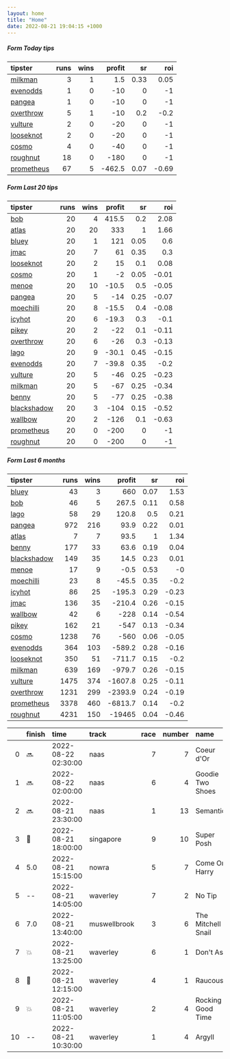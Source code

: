 ```yaml
---   
layout: home  
title: "Home"   
date: 2022-08-21 19:04:15 +1000  
---   
```



##### Form Today tips   

| tipster                                                       |   runs |   wins |   profit |   sr |   roi |
|:--------------------------------------------------------------|-------:|-------:|---------:|-----:|------:|
| [milkman](https://mrwayneo.github.io/tips/milkman.html)       |      3 |      1 |      1.5 | 0.33 |  0.05 |
| [evenodds](https://mrwayneo.github.io/tips/evenodds.html)     |      1 |      0 |    -10   | 0    | -1    |
| [pangea](https://mrwayneo.github.io/tips/pangea.html)         |      1 |      0 |    -10   | 0    | -1    |
| [overthrow](https://mrwayneo.github.io/tips/overthrow.html)   |      5 |      1 |    -10   | 0.2  | -0.2  |
| [vulture](https://mrwayneo.github.io/tips/vulture.html)       |      2 |      0 |    -20   | 0    | -1    |
| [looseknot](https://mrwayneo.github.io/tips/looseknot.html)   |      2 |      0 |    -20   | 0    | -1    |
| [cosmo](https://mrwayneo.github.io/tips/cosmo.html)           |      4 |      0 |    -40   | 0    | -1    |
| [roughnut](https://mrwayneo.github.io/tips/roughnut.html)     |     18 |      0 |   -180   | 0    | -1    |
| [prometheus](https://mrwayneo.github.io/tips/prometheus.html) |     67 |      5 |   -462.5 | 0.07 | -0.69 |

##### Form Last 20 tips   

| tipster                                                         |   runs |   wins |   profit |   sr |   roi |
|:----------------------------------------------------------------|-------:|-------:|---------:|-----:|------:|
| [bob](https://mrwayneo.github.io/tips/bob.html)                 |     20 |      4 |    415.5 | 0.2  |  2.08 |
| [atlas](https://mrwayneo.github.io/tips/atlas.html)             |     20 |     20 |    333   | 1    |  1.66 |
| [bluey](https://mrwayneo.github.io/tips/bluey.html)             |     20 |      1 |    121   | 0.05 |  0.6  |
| [jmac](https://mrwayneo.github.io/tips/jmac.html)               |     20 |      7 |     61   | 0.35 |  0.3  |
| [looseknot](https://mrwayneo.github.io/tips/looseknot.html)     |     20 |      2 |     15   | 0.1  |  0.08 |
| [cosmo](https://mrwayneo.github.io/tips/cosmo.html)             |     20 |      1 |     -2   | 0.05 | -0.01 |
| [menoe](https://mrwayneo.github.io/tips/menoe.html)             |     20 |     10 |    -10.5 | 0.5  | -0.05 |
| [pangea](https://mrwayneo.github.io/tips/pangea.html)           |     20 |      5 |    -14   | 0.25 | -0.07 |
| [moechilli](https://mrwayneo.github.io/tips/moechilli.html)     |     20 |      8 |    -15.5 | 0.4  | -0.08 |
| [icyhot](https://mrwayneo.github.io/tips/icyhot.html)           |     20 |      6 |    -19.3 | 0.3  | -0.1  |
| [pikey](https://mrwayneo.github.io/tips/pikey.html)             |     20 |      2 |    -22   | 0.1  | -0.11 |
| [overthrow](https://mrwayneo.github.io/tips/overthrow.html)     |     20 |      6 |    -26   | 0.3  | -0.13 |
| [lago](https://mrwayneo.github.io/tips/lago.html)               |     20 |      9 |    -30.1 | 0.45 | -0.15 |
| [evenodds](https://mrwayneo.github.io/tips/evenodds.html)       |     20 |      7 |    -39.8 | 0.35 | -0.2  |
| [vulture](https://mrwayneo.github.io/tips/vulture.html)         |     20 |      5 |    -46   | 0.25 | -0.23 |
| [milkman](https://mrwayneo.github.io/tips/milkman.html)         |     20 |      5 |    -67   | 0.25 | -0.34 |
| [benny](https://mrwayneo.github.io/tips/benny.html)             |     20 |      5 |    -77   | 0.25 | -0.38 |
| [blackshadow](https://mrwayneo.github.io/tips/blackshadow.html) |     20 |      3 |   -104   | 0.15 | -0.52 |
| [wallbow](https://mrwayneo.github.io/tips/wallbow.html)         |     20 |      2 |   -126   | 0.1  | -0.63 |
| [prometheus](https://mrwayneo.github.io/tips/prometheus.html)   |     20 |      0 |   -200   | 0    | -1    |
| [roughnut](https://mrwayneo.github.io/tips/roughnut.html)       |     20 |      0 |   -200   | 0    | -1    |

##### Form Last 6 months   

| tipster                                                         |   runs |   wins |   profit |   sr |   roi |
|:----------------------------------------------------------------|-------:|-------:|---------:|-----:|------:|
| [bluey](https://mrwayneo.github.io/tips/bluey.html)             |     43 |      3 |    660   | 0.07 |  1.53 |
| [bob](https://mrwayneo.github.io/tips/bob.html)                 |     46 |      5 |    267.5 | 0.11 |  0.58 |
| [lago](https://mrwayneo.github.io/tips/lago.html)               |     58 |     29 |    120.8 | 0.5  |  0.21 |
| [pangea](https://mrwayneo.github.io/tips/pangea.html)           |    972 |    216 |     93.9 | 0.22 |  0.01 |
| [atlas](https://mrwayneo.github.io/tips/atlas.html)             |      7 |      7 |     93.5 | 1    |  1.34 |
| [benny](https://mrwayneo.github.io/tips/benny.html)             |    177 |     33 |     63.6 | 0.19 |  0.04 |
| [blackshadow](https://mrwayneo.github.io/tips/blackshadow.html) |    149 |     35 |     14.5 | 0.23 |  0.01 |
| [menoe](https://mrwayneo.github.io/tips/menoe.html)             |     17 |      9 |     -0.5 | 0.53 | -0    |
| [moechilli](https://mrwayneo.github.io/tips/moechilli.html)     |     23 |      8 |    -45.5 | 0.35 | -0.2  |
| [icyhot](https://mrwayneo.github.io/tips/icyhot.html)           |     86 |     25 |   -195.3 | 0.29 | -0.23 |
| [jmac](https://mrwayneo.github.io/tips/jmac.html)               |    136 |     35 |   -210.4 | 0.26 | -0.15 |
| [wallbow](https://mrwayneo.github.io/tips/wallbow.html)         |     42 |      6 |   -228   | 0.14 | -0.54 |
| [pikey](https://mrwayneo.github.io/tips/pikey.html)             |    162 |     21 |   -547   | 0.13 | -0.34 |
| [cosmo](https://mrwayneo.github.io/tips/cosmo.html)             |   1238 |     76 |   -560   | 0.06 | -0.05 |
| [evenodds](https://mrwayneo.github.io/tips/evenodds.html)       |    364 |    103 |   -589.2 | 0.28 | -0.16 |
| [looseknot](https://mrwayneo.github.io/tips/looseknot.html)     |    350 |     51 |   -711.7 | 0.15 | -0.2  |
| [milkman](https://mrwayneo.github.io/tips/milkman.html)         |    639 |    169 |   -979.7 | 0.26 | -0.15 |
| [vulture](https://mrwayneo.github.io/tips/vulture.html)         |   1475 |    374 |  -1607.8 | 0.25 | -0.11 |
| [overthrow](https://mrwayneo.github.io/tips/overthrow.html)     |   1231 |    299 |  -2393.9 | 0.24 | -0.19 |
| [prometheus](https://mrwayneo.github.io/tips/prometheus.html)   |   3378 |    460 |  -6813.7 | 0.14 | -0.2  |
| [roughnut](https://mrwayneo.github.io/tips/roughnut.html)       |   4231 |    150 | -19465   | 0.04 | -0.46 |

|    | finish            | time                | track        |   race |   number | name               |   odds | tipster            |
|---:|:------------------|:--------------------|:-------------|-------:|---------:|:-------------------|-------:|:-------------------|
|  0 | :soon:            | 2022-08-22 02:30:00 | naas         |      7 |        7 | Coeur d'Or         |    0   | looseknot          |
|  1 | :soon:            | 2022-08-22 02:00:00 | naas         |      6 |        4 | Goodie Two Shoes   |    0   | milkman            |
|  2 | :soon:            | 2022-08-21 23:30:00 | naas         |      1 |       13 | Semantics          |    0   | looseknot          |
|  3 | :2nd_place_medal: | 2022-08-21 18:00:00 | singapore    |      9 |       10 | Super Posh         |    0   | vulture            |
|  4 | 5.0               | 2022-08-21 15:15:00 | nowra        |      5 |        7 | Come On Harry      |    9.5 | overthrow          |
|  5 | --                | 2022-08-21 14:05:00 | waverley     |      7 |        2 | No Tip             |   16   | evenodds,overthrow |
|  6 | 7.0               | 2022-08-21 13:40:00 | muswellbrook |      3 |        6 | The Mitchell Snail |   19   | milkman            |
|  7 | :boom:            | 2022-08-21 13:25:00 | waverley     |      6 |        1 | Don't Ask          |    2.2 | milkman            |
|  8 | :3rd_place_medal: | 2022-08-21 12:15:00 | waverley     |      4 |        1 | Raucous            |    3.6 | overthrow          |
|  9 | :boom:            | 2022-08-21 11:05:00 | waverley     |      2 |        4 | Rocking Good Time  |    4   | overthrow          |
| 10 | --                | 2022-08-21 10:30:00 | waverley     |      1 |        4 | Argyll             |    4   | overthrow          |